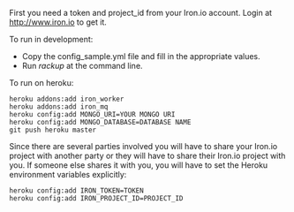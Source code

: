 First you need a token and project_id from your Iron.io account. Login at http://www.iron.io
to get it.

To run in development:

- Copy the config_sample.yml file and fill in the appropriate values.
- Run _rackup_ at the command line.

To run on heroku:

    heroku addons:add iron_worker
    heroku addons:add iron_mq
    heroku config:add MONGO_URI=YOUR MONGO URI
    heroku config:add MONGO_DATABASE=DATABASE NAME
    git push heroku master

Since there are several parties involved you will have to share your Iron.io project with another party or they will have
to share their Iron.io project with you. If someone else shares it with you, you will have to set the Heroku environment
variables explicitly:

    heroku config:add IRON_TOKEN=TOKEN
    heroku config:add IRON_PROJECT_ID=PROJECT_ID

